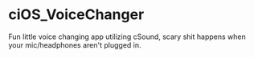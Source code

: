 # ciOS_VoiceChanger
Fun little voice changing app utilizing cSound, scary shit happens when your mic/headphones aren't plugged in.
